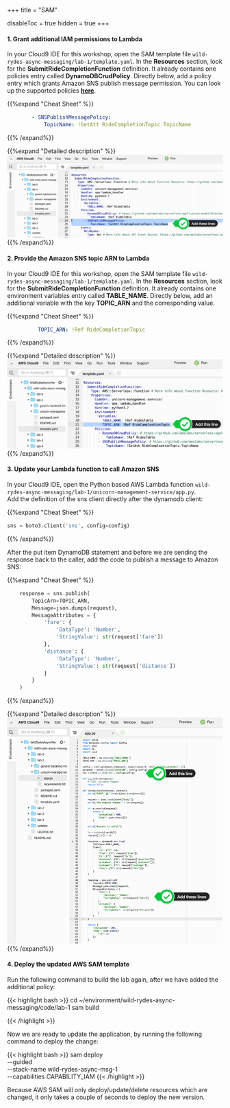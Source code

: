 +++
title = "SAM"

disableToc = true
hidden = true
+++

#### 1. Grant additional IAM permissions to Lambda

In your Cloud9 IDE for this workshop, open the SAM template file `wild-rydes-async-messaging/lab-1/template.yaml`. In the **Resources** section, look for the **SubmitRideCompletionFunction** definition. It already contains one policies entry called **DynamoDBCrudPolicy**. Directly below, add a policy entry which grants Amazon SNS publish message permission. You can look up the supported policies **[here](https://docs.aws.amazon.com/serverless-application-model/latest/developerguide/serverless-policy-templates.html)**.

{{%expand "Cheat Sheet" %}}

```yaml
        - SNSPublishMessagePolicy:
            TopicName: !GetAtt RideCompletionTopic.TopicName
```

{{% /expand%}}

{{%expand "Detailed description" %}}
![Step 1](step-1-sam.png)
{{% /expand%}}


#### 2. Provide the Amazon SNS topic ARN to Lambda

In your Cloud9 IDE for this workshop, open the SAM template file `wild-rydes-async-messaging/lab-1/template.yaml`. In the **Resources** section, look for the **SubmitRideCompletionFunction** definition. It already contains one environment variables entry called **TABLE_NAME**. Directly below, add an additional variable with the key **TOPIC_ARN** and the corresponding value.  

{{%expand "Cheat Sheet" %}}

```yaml
          TOPIC_ARN: !Ref RideCompletionTopic
```

{{% /expand%}} 

{{%expand "Detailed description" %}}
![Step 2](step-2-sam.png)
{{% /expand%}}


#### 3. Update your Lambda function to call Amazon SNS

In your Cloud9 IDE, open the Python based AWS Lambda function `wild-rydes-async-messaging/lab-1/unicorn-management-service/app.py`.  
Add the definition of the sns client directly after the dynamodb client:  

{{%expand "Cheat Sheet" %}}
```Python
sns = boto3.client('sns', config=config)
```
{{% /expand%}}

After the put item DynamoDB statement and before we are sending the response back to the caller, add the code to publish a message to Amazon SNS:  

{{%expand "Cheat Sheet" %}}
```Python
    response = sns.publish(
        TopicArn=TOPIC_ARN,
        Message=json.dumps(request),
        MessageAttributes = {
            'fare': {
                'DataType': 'Number',
                'StringValue': str(request['fare'])
            },
            'distance': {
                'DataType': 'Number',
                'StringValue': str(request['distance'])
            }
        }
    )
```
{{% /expand%}} 

{{%expand "Detailed description" %}}
![Step 3](step-3-sam.png)
{{% /expand%}}


#### 4. Deploy the updated AWS SAM template

Run the following command to build the lab again, after we have added the additional policy:

{{< highlight bash >}}
cd ~/environment/wild-rydes-async-messaging/code/lab-1
sam build

{{< /highlight >}}


Now we are ready to update the application, by running the following command to deploy the change:  

{{< highlight bash >}}
sam deploy \
    --guided \
    --stack-name wild-rydes-async-msg-1 \
    --capabilities CAPABILITY_IAM
{{< /highlight >}}

Because AWS SAM will only deploy/update/delete resources which are changed, it only takes a couple of seconds to deploy the new version.
